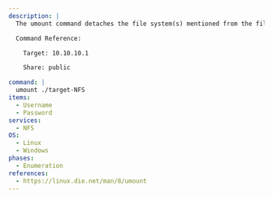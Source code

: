 ```yaml
---
description: |
  The umount command detaches the file system(s) mentioned from the file hierarchy. The following command unmounts the specified NFS share.

  Command Reference:

  	Target: 10.10.10.1

    Share: public

command: |
  umount ./target-NFS
items:
  - Username
  - Password
services:
  - NFS
OS:
  - Linux
  - Windows
phases:
  - Enumeration
references:
  - https://linux.die.net/man/8/umount
---
```

